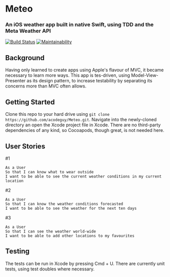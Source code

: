 # Meteo 
### An iOS weather app built in native Swift, using TDD and the Meta Weather API
[![Build Status](https://travis-ci.org/acodeguy/Meteo.svg?branch=master)](https://travis-ci.org/acodeguy/Meteo) [![Maintainability](https://api.codeclimate.com/v1/badges/0fa4f67f306395df8fb1/maintainability)](https://codeclimate.com/github/acodeguy/Meteo/maintainability)

## Background
Having only learned to create apps using Apple's flavour of MVC, it became necessary to learn more ways. This app is tes-driven, using Model-View-Presenter as its design pattern, to increase testability by separating its concerns more than MVC often allows. 

## Getting Started
Clone this repo to your hard drive using `git clone https://github.com/acodeguy/Meteo.git`.
Navigate into the newly-cloned directory an open the Xcode project file in Xcode.
There are no third-party dependencies of any kind, so Cocoapods, though great, is not needed here.



## User Stories
#1
```
As a User
So that I can know what to wear outside
I want to be able to see the current weather conditions in my current location
```
#2
```
As a User
So that I can know the weather conditions forecasted
I want to be able to see the weather for the next ten days
```
#3
```
As a User
So that I can see the weather world-wide
I want to be able to add other locations to my favourites
```

## Testing
The tests can be run in Xcode by pressing Cmd + U.
There are currently unit tests, using test doubles where necessary.

